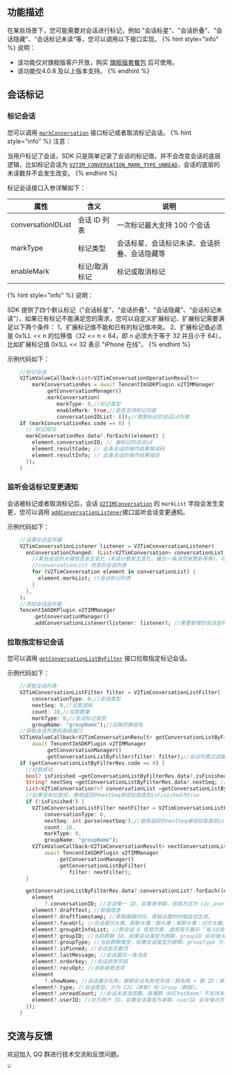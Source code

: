 ## 功能描述
在某些场景下，您可能需要对会话进行标记，例如 "会话标星"、"会话折叠"、"会话隐藏"、“会话标记未读”等，您可以调用以下接口实现。
{% hint style="info" %}
说明：

- 该功能仅对旗舰版客户开放，购买 [旗舰版套餐包](https://buy.cloud.tencent.com/avc?from=17220) 后可使用。
- 该功能仅4.0.8 及以上版本支持。
{% endhint %}

## 会话标记

### 标记会话
您可以调用 [`markConversation`](../../../api/v2timconversationmanager/markconversation.md) 接口标记或者取消标记会话。
{% hint style="info" %}
注意：

当用户标记了会话，SDK 只是简单记录了会话的标记值，并不会改变会话的底层逻辑，比如标记会话为 [`V2TIM_CONVERSATION_MARK_TYPE_UNREAD`](../../../sdkapi/enums/v2timconversationmarktype.md)，会话的底层的未读数并不会发生改变。
{% endhint %}

标记会话接口入参详解如下：

| 属性 |  含义 | 说明 |
| --- |  --- | --- |
| conversationIDList | 会话 ID 列表| 一次标记最大支持 100 个会话 |
| markType | 标记类型| 会话标星、会话标记未读、会话折叠、会话隐藏等|
| enableMark | 标记/取消标记| 标记或取消标记|

{% hint style="info" %}
说明：

SDK 提供了四个默认标记（"会话标星"、"会话折叠"、"会话隐藏"、“会话标记未读”），如果已有标记不能满足您的需求，您可以自定义扩展标记，扩展标记需要满足以下两个条件：
1、扩展标记值不能和已有的标记值冲突。
2、扩展标记值必须是 0x1LL << n 的位移值（32 <= n < 64，即 n 必须大于等于 32 并且小于 64），比如扩展标记值 0x1LL << 32 表示 "iPhone 在线"。
{% endhint %}

示例代码如下：

```dart
    //标记会话
    V2TimValueCallback<List<V2TimConversationOperationResult>>
        markConversationRes = await TencentImSDKPlugin.v2TIMManager
            .getConversationManager()
            .markConversation(
                markType: 0,//标记类型
                enableMark: true,//是否支持标记功能
                conversationIDList: []);//需要标记的会话id列表
    if (markConversationRes.code == 0) {
      // 标记成功
      markConversationRes.data?.forEach((element) {
        element.conversationID; // 被标记的会话id
        element.resultCode; // 此条会话的操作结果错误码
        element.resultInfo; // 此条会话的操作结果描述
      });
    }
```

### 监听会话标记变更通知
会话被标记或者取消标记后，会话 [`V2TIMConversation`](../../../api/guan-jian-lei/message/v2timconversation.md) 的 `markList` 字段会发生变更，您可以调用 [`addConversationListener`](../../../api/v2timconversationmanager/addconversationlistener.md)接口监听会话变更通知。

示例代码如下：

```dart
    //设置会话监听器
    V2TimConversationListener listener = V2TimConversationListener(
      onConversationChanged: (List<V2TimConversation> conversationList) {
        //某些会话的关键信息发生变化（未读计数发生变化、最后一条消息被更新等等），可以根据会话的 lastMessage -> timestamp 重新对会话列表做排序
        //conversationList 改变的会话列表
        for (V2TimConversation element in conversationList) {
          element.markList; //会话标记列表
        }
      },
    );
    //添加会话监听器
    TencentImSDKPlugin.v2TIMManager
        .getConversationManager()
        .addConversationListener(listener: listener); //需要新增的会话监听器
```


### 拉取指定标记会话
您可以调用 [`getConversationListByFilter`](../../../api/v2timconversationmanager/getconversationlistbyfilter.md) 接口拉取指定标记会话。

示例代码如下：

```dart
    //获取会话列表
    V2TimConversationListFilter filter = V2TimConversationListFilter(
        conversationType: 0,//会话类型
        nextSeq: 0,//拉取游标
        count: 10,//拉取数量
        markType: 0,//会话标记类型
        groupName: "groupName");//拉取的群组名
    //获取会话列表的高级接口
    V2TimValueCallback<V2TimConversationResult> getConversationListByFilterRes =
        await TencentImSDKPlugin.v2TIMManager
            .getConversationManager()
            .getConversationListByFilter(filter: filter);//会话列表过滤器
    if (getConversationListByFilterRes.code == 0) {
      //拉取成功
      bool? isFinished =getConversationListByFilterRes.data?.isFinished; //是否拉取完
      String? nextSeq =getConversationListByFilterRes.data?.nextSeq; //后续分页拉取的游标
      List<V2TimConversation?>? conversationList =getConversationListByFilterRes.data?.conversationList; //此次拉取到的消息列表
      //如果没有拉取完，使用返回的nextSeq继续拉取直到isFinished为true
      if (!isFinished!) {
        V2TimConversationListFilter nextFilter = V2TimConversationListFilter(
            conversationType: 0,
            nextSeq: int.parse(nextSeq!),//使用返回的nextSeq继续拉取直到isFinished为true
            count: 10,
            markType: 0,
            groupName: "groupName");
        V2TimValueCallback<V2TimConversationResult> nextConversationListRes =
            await TencentImSDKPlugin.v2TIMManager
                .getConversationManager()
                .getConversationListByFilter(
                    filter: nextFilter); 
      }

      getConversationListByFilterRes.data?.conversationList?.forEach((element) {
        element
            ?.conversationID; //会话唯一 ID，如果是单聊，组成方式为 c2c_userID；如果是群聊，组成方式为 group_groupID。
        element?.draftText; //草稿信息
        element?.draftTimestamp; //草稿编辑时间，草稿设置的时候自动生成。
        element?.faceUrl; //会话展示头像，群聊头像：群头像；单聊头像：对方头像。
        element?.groupAtInfoList; //群会话 @ 信息列表，通常用于展示 “有人@我” 或 “@所有人” 这两种提醒状态。
        element?.groupID; //当前群聊 ID，如果会话类型为群聊，groupID 会存储当前群的群 ID，否则为 null。
        element?.groupType; //当前群聊类型，如果会话类型为群聊，groupType 为当前群类型，否则为 null。
        element?.isPinned; //会话是否置顶
        element?.lastMessage; //会话最后一条消息
        element?.orderkey; //会话排序字段
        element?.recvOpt; //消息接收选项
        element
            ?.showName; //会话展示名称，群聊会话名称优先级：群名称 > 群 ID；单聊会话名称优先级：对方好友备注 > 对方昵称 > 对方的 userID。
        element?.type; //会话类型，分为 C2C（单聊）和 Group（群聊）。
        element?.unreadCount; //会话未读消息数，直播群（AVChatRoom）不支持未读计数，默认为 0。
        element?.userID; //对方用户 ID，如果会话类型为单聊，userID 会存储对方的用户 ID，否则为 null。
      });
    }
```

## 交流与反馈
欢迎加入 QQ 群进行技术交流和反馈问题。

<img style="width: 200px; max-width: inherit; zoom: 50%;" src="https://qcloudimg.tencent-cloud.cn/raw/f351a1640d265047db85ffab1cd086a7.png" />
